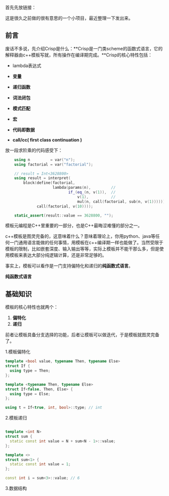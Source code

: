 首先先放链接：

这是很久之前做的很有意思的一个小项目，最近整理一下发出来。
## 前言
废话不多说，先介绍Crisp是什么：**Crisp是一门类scheme的函数式语言，它的解释器由c++模板写就，所有操作在编译期完成。**Crisp的核心特性包括：

- lambda表达式
- **变量**
- **递归函数**

- **词法闭包**

- **模式匹配**
- **宏**

- **代码即数据**
- **call/cc( first  class continuation )**

放一段求阶乘的代码感受下：

```c++
    using n         = var("n");
    using factorial = var("factorial");

    // result = Int<3628800>
    using result = interpret(
        block(define(factorial,
                     lambda(params(n),         //
                            if_(eq_(n, v(1)),  //
                                v(1),          //
                                mul(n, call(factorial, sub(n, v(1))))))),
              call(factorial, v(10))));

    static_assert(result::value == 3628800, "");
```

模板元编程是C++里重要的一部分，也是C++最晦涩难懂的部分之一。

c++模板是图灵完备的，这意味着什么？意味着理论上，你用python、java等任何一门通用语言能做的任何事情，用模板在c++编译期一样也能做了。当然受限于模板的限制，比如嵌套深度、输入输出等等，实际上模板并不能干那么多，但是使用模板来表达大部分纯逻辑计算，还是非常足够的。

事实上，模板可以看作是一门支持偏特化和递归的**纯函数式语言**。

**纯函数式语言**

## 基础知识
模板的核心特性也就两个：
1. **偏特化**
2. **递归**

前者让模板具备分支选择的功能，后者让模板可以做迭代，于是模板就图灵完备了。

1.模板偏特化

```c++
template <bool value, typename Then, typename Else>
struct If {
  using type = Then;
};

template <typename Then, typename Else>
struct If<false, Then, Else> {
  using type = Else;
};

using t = If<true, int, bool>::type; // int
```
2.模板递归
```c++

template <int N>
struct sum {
  static const int value = N + sum<N - 1>::value;
};

template <>
struct sum<1> {
  static const int value = 1;
};

const int i = sum<3>::value; // 6
```
3.数据结构